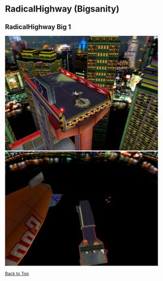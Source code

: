 # RadicalHighway (Bigsanity)

## RadicalHighway Big 1
![](./RadicalHighway/big-1-1.png)
![](./RadicalHighway/big-1-2.png)

[Back to Top](#)

